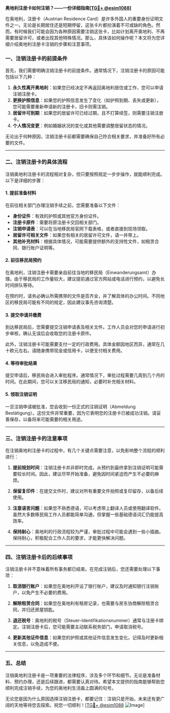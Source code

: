 **奥地利注册卡如何注销？——一份详细指南[[TG💪+ @esim1088](https://t.me/s/esim1088)]**

在奥地利，注册卡（Austrian Residence Card）是许多外国人的重要身份证明文件之一。无论是长期居住还是短期停留，这张卡片都扮演着不可或缺的角色。然而，有时候我们可能会因为各种原因需要注销这张卡，比如计划离开奥地利、不再需要居留许可，或者出现其他特殊情况。那么，具体该如何操作呢？本文将为您详细介绍奥地利注册卡注销的步骤和注意事项。

### 一、注销注册卡的前提条件

首先，我们需要明确注销注册卡的前提条件。通常情况下，注销注册卡的原因可能包括以下几种：

1. **永久性离开奥地利**：如果您已经决定不再返回奥地利居住或工作，您可以申请注销注册卡。
2. **更换护照信息**：如果您的护照信息发生了变化（如护照到期、丢失或更新），您可能需要重新申请新的注册卡，旧卡则需注销。
3. **居留许可到期**：如果您的居留许可已经过期，且不打算续签，则需要注销注册卡。
4. **个人情况变更**：例如婚姻状况的变化或其他需要调整居留状态的情况。

无论出于何种原因，注销注册卡前都需要确保自己符合相关要求，并准备好所有必要的文件。

---

### 二、注销注册卡的具体流程

注销奥地利注册卡的流程相对复杂，但只要按照规定一步步操作，就能顺利完成。以下是详细的步骤：

#### 1. 提前准备材料

在前往相关部门办理注销手续之前，您需要准备以下文件：

- **身份证件**：有效的护照或其他官方身份证件。
- **注册卡原件**：需要将原注册卡交回相关部门。
- **注销申请表**：可以在当地移民局官网下载表格，或者直接到现场领取。
- **居留许可相关文件**：如果您有相关的居留许可文件，请一并带上。
- **其他补充材料**：根据具体情况，可能需要提供额外的支持性文件，如租赁合同、银行账户证明等。

#### 2. 前往移民局预约

在奥地利，注销注册卡需要亲自前往当地的移民局（Einwanderungsamt）办理。由于移民局的工作量较大，建议提前通过官方网站或电话进行预约，以避免长时间排队等待。

在预约时，请务必确认所需携带的文件是否齐全，并了解具体的办公时间。不同地区的移民局可能有不同的规定，因此建议事先咨询清楚。

#### 3. 提交申请并缴费

到达移民局后，您需要提交注销申请表及相关文件。工作人员会对您的申请进行初步审核，确认无误后会收取您的注册卡原件。

此外，注销注册卡可能需要支付一定的行政费用。具体金额因地区而异，通常在几十欧元左右。请随身携带现金或信用卡，以便支付相关费用。

#### 4. 等待审批结果

提交申请后，移民局会进入审批程序。通常情况下，审批过程需要几周到几个月的时间。在此期间，您可以关注移民局的通知，必要时补充相关材料。

#### 5. 领取注销证明

一旦注销申请被批准，您会收到一份正式的注销证明（Abmeldung Bestätigung）。这份文件非常重要，因为它表明您的注册卡已被成功注销。请妥善保存，以备将来可能需要的相关用途。

---

### 三、注销注册卡的注意事项

在注销奥地利注册卡的过程中，有几个关键点需要注意，以免影响整个流程的顺利进行：

1. **提前规划时间**：注销注册卡并非即时完成，从预约到最终拿到注销证明可能需要较长时间。因此，建议尽早开始准备，避免因时间紧迫而产生不必要的麻烦。

2. **保留复印件**：在提交文件时，建议对所有重要文件拍照或复印留存，以备后续使用。

3. **注意语言问题**：如果您不熟悉德语，可以考虑带上翻译人员或使用翻译软件。虽然大多数移民局工作人员都能简单沟通，但掌握一些基础德语词汇仍能提高效率。

4. **保持耐心**：奥地利的行政流程较为严谨，审批过程中可能会遇到一些小插曲。保持耐心，积极配合工作人员的要求，才能更快解决问题。

---

### 四、注销注册卡后的后续事项

注销注册卡并不意味着所有事务都已结束。在完成注销后，您还需要处理以下事项：

1. **取消银行账户**：如果您在奥地利开设了银行账户，建议及时通知银行注销账户，以免产生不必要的费用。

2. **解除租赁合同**：如果您在奥地利有租房记录，也需要与房东协商解除租赁合同，并归还房屋钥匙。

3. **退还税号**：奥地利的税号（Steuer-Identifikationsnummer）通常与注册卡绑定。注销注册卡后，您可能需要主动联系税务部门，申请取消税号。

4. **更新其他证件信息**：如果您的护照或其他证件信息发生变化，记得及时更新相关信息，以免造成不便。

---

### 五、总结

注销奥地利注册卡是一项重要的法律程序，涉及多个环节和细节。无论是准备材料、预约办理，还是后续跟进，都需要认真对待。希望本文提供的指南能够帮助您顺利完成注销手续，为您的奥地利生活画上圆满的句号。

无论您是因为什么原因选择注销注册卡，都要记住：注销只是开始，未来还有更广阔的天地等待您去探索。祝您一切顺利！[[TG💪+ @esim1088](https://t.me/s/esim1088) ![Image](https://i.postimg.cc/4NQfJmqS/Snipaste-2025-05-13-00-14-12.png)]